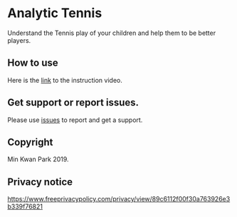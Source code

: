 # Analytic Tennis
Understand the Tennis play of your children and help them to be better players. 

## How to use
Here is the [link](https://www.youtube.com/watch?v=S-udAJaVJ0g) to the instruction video.

## Get support or report issues.
Please use [issues](https://github.com/ftpps/AnalyticTennisDoc/issues) to report and get a support. 

## Copyright
Min Kwan Park 2019.

## Privacy notice
https://www.freeprivacypolicy.com/privacy/view/89c6112f00f30a763926e3b339f76821
